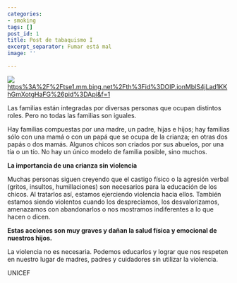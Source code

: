 ```yaml
---
categories:
- smoking
tags: []
post_id: 1
title: Post de tabaquismo I
excerpt_separator: Fumar está mal
image: ''

---
```

![](/images/photo4947257435832297596.jpg)[https%3A%2F%2Ftse1.mm.bing.net%2Fth%3Fid%3DOIP.ionMblS4jLad1KKhGmXotgHaFG%26pid%3DApi&f=1](https%3A%2F%2Ftse1.mm.bing.net%2Fth%3Fid%3DOIP.ionMblS4jLad1KKhGmXotgHaFG%26pid%3DApi&f=1 "https%3A%2F%2Ftse1.mm.bing.net%2Fth%3Fid%3DOIP.ionMblS4jLad1KKhGmXotgHaFG%26pid%3DApi&f=1")

Las familias están integradas por diversas personas que ocupan distintos roles. Pero no todas las familias son iguales.

Hay familias compuestas por una madre, un padre, hijas e hijos; hay familias sólo con una mamá o con un papá que se ocupa de la crianza; en otras dos papás o dos mamás. Algunos chicos son criados por sus abuelos, por una tía o un tío. No hay un único modelo de familia posible, sino muchos.

**La importancia de una crianza sin violencia**

Muchas personas siguen creyendo que el castigo físico o la agresión verbal (gritos, insultos, humillaciones) son necesarios para la educación de los chicos. Al tratarlos así, estamos ejerciendo violencia hacia ellos. También estamos siendo violentos cuando los despreciamos, los desvalorizamos, amenazamos con abandonarlos o nos mostramos indiferentes a lo que hacen o dicen.

**Estas acciones son muy graves y dañan la salud física y emocional de nuestros hijos.**

La violencia no es necesaria. Podemos educarlos y lograr que nos respeten en nuestro lugar de madres, padres y cuidadores sin utilizar la violencia.

UNICEF